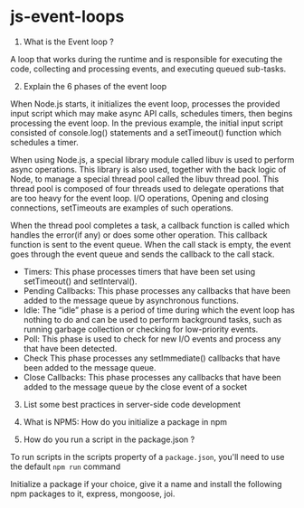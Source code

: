 # js-event-loops

1. What is the Event loop ?
 
 
 A loop that works during the runtime and is responsible for executing the code, collecting and processing events, and executing queued sub-tasks. 


2. Explain the 6 phases of the event loop

When Node.js starts, it initializes the event loop, processes the provided input script which may make async API calls, schedules timers, then begins processing the event loop. In the previous example, the initial input script consisted of console.log() statements and a setTimeout() function which schedules a timer. 

When using Node.js, a special library module called libuv is used to perform async operations. This library is also used, together with the back logic of Node, to manage a special thread pool called the libuv thread pool. This thread pool is composed of four threads used to delegate operations that are too heavy for the event loop. I/O operations, Opening and closing connections, setTimeouts are examples of such operations. 

When the thread pool completes a task, a callback function is called which handles the error(if any) or does some other operation. This callback function is sent to the event queue. When the call stack is empty, the event goes through the event queue and sends the callback to the call stack. 

* Timers:  This phase processes timers that have been set using setTimeout() and setInterval().
* Pending Callbacks: This phase processes any callbacks that have been added to the message queue by asynchronous functions.
* Idle: The “idle” phase is a period of time during which the event loop has nothing to do and can be used to perform background tasks, such as running garbage collection or checking for low-priority events.
* Poll: This phase is used to check for new I/O events and process any that have been detected.
* Check This phase processes any setImmediate() callbacks that have been added to the message queue.
* Close Callbacks: This phase processes any callbacks that have been added to the message queue by the close event of a socket

3. List some best practices in server-side code development

4. What is NPM5: How do you initialize a package in npm

6. How do you run a script in the package.json ?

To run scripts in the scripts property of a `package.json`, you'll need to use the default `npm run` command

Initialize a package if your choice, give it a name and install the following npm packages to it, express, mongoose, joi.
